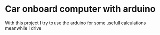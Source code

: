 # Car onboard computer with arduino


With this project I try to use the arduino for some usefull calculations meanwhile I drive
